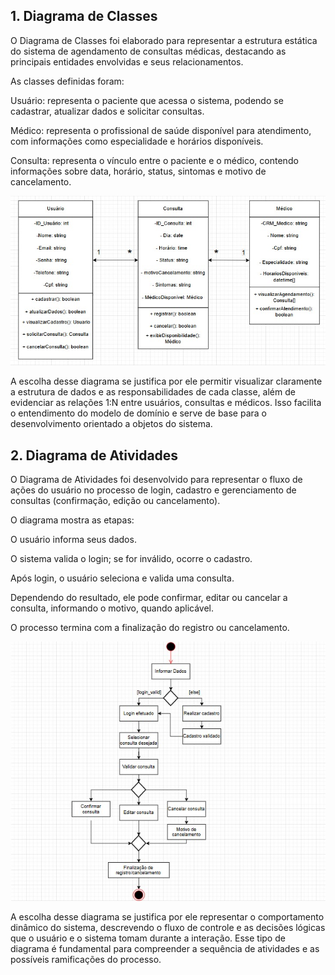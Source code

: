 ## 1. Diagrama de Classes
O Diagrama de Classes foi elaborado para representar a estrutura estática do sistema de agendamento de consultas médicas, destacando as principais entidades envolvidas e seus relacionamentos.

As classes definidas foram:

Usuário: representa o paciente que acessa o sistema, podendo se cadastrar, atualizar dados e solicitar consultas.

Médico: representa o profissional de saúde disponível para atendimento, com informações como especialidade e horários disponíveis.

Consulta: representa o vínculo entre o paciente e o médico, contendo informações sobre data, horário, status, sintomas e motivo de cancelamento.
  
  ![Diagrama de Classes](images/diagrama_classes.jpg)

A escolha desse diagrama se justifica por ele permitir visualizar claramente a estrutura de dados e as responsabilidades de cada classe, além de evidenciar as relações 1:N entre usuários, consultas e médicos.
Isso facilita o entendimento do modelo de domínio e serve de base para o desenvolvimento orientado a objetos do sistema.

## 2. Diagrama de Atividades
O Diagrama de Atividades foi desenvolvido para representar o fluxo de ações do usuário no processo de login, cadastro e gerenciamento de consultas (confirmação, edição ou cancelamento).

O diagrama mostra as etapas:

O usuário informa seus dados.

O sistema valida o login; se for inválido, ocorre o cadastro.

Após login, o usuário seleciona e valida uma consulta.

Dependendo do resultado, ele pode confirmar, editar ou cancelar a consulta, informando o motivo, quando aplicável.

O processo termina com a finalização do registro ou cancelamento.

  ![Diagrama de Atividades](images/diagrama_atividades.jpg)
  
A escolha desse diagrama se justifica por ele representar o comportamento dinâmico do sistema, descrevendo o fluxo de controle e as decisões lógicas que o usuário e o sistema tomam durante a interação.
Esse tipo de diagrama é fundamental para compreender a sequência de atividades e as possíveis ramificações do processo.
